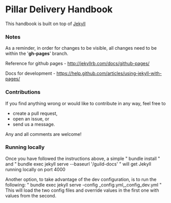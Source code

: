 # Pillar Delivery Handbook 

This handbook is built on top of [Jekyll](http://jekyllrb.com/)

### Notes

As a reminder, in order for changes to be visible, all changes need to be within the '**gh-pages**' branch.

Reference for github pages - http://jekyllrb.com/docs/github-pages/

Docs for development - https://help.github.com/articles/using-jekyll-with-pages/

### Contributions

If you find anything wrong or would like to contribute in any way, feel free to 

* create a pull request,
* open an issue, or 
* send us a message.

Any and all comments are welcome!

### Running locally

Once you have followed the instructions above, a simple " bundle install " and  " bundle 
exec jekyll serve --baseurl '/guild-docs' " will get Jekyll running locally on port 4000

Another option, to take advantage of the dev configuration, is to run the following:
" bundle exec jekyll serve -config _config.yml,_config_dev.yml "
This will load the two config files and override values in the first one with values from the second.
